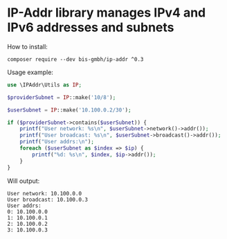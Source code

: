 # IP-Addr library manages IPv4 and IPv6 addresses and subnets

How to install:

```
composer require --dev bis-gmbh/ip-addr ^0.3
```

Usage example:

```php
use \IPAddr\Utils as IP;

$providerSubnet = IP::make('10/8');

$userSubnet = IP::make('10.100.0.2/30');

if ($providerSubnet->contains($userSubnet)) {
    printf("User network: %s\n", $userSubnet->network()->addr());
    printf("User broadcast: %s\n", $userSubnet->broadcast()->addr());
    printf("User addrs:\n");
    foreach ($userSubnet as $index => $ip) {
        printf("%d: %s\n", $index, $ip->addr());
    }
}
```

Will output:

```
User network: 10.100.0.0
User broadcast: 10.100.0.3
User addrs:
0: 10.100.0.0
1: 10.100.0.1
2: 10.100.0.2
3: 10.100.0.3
```
